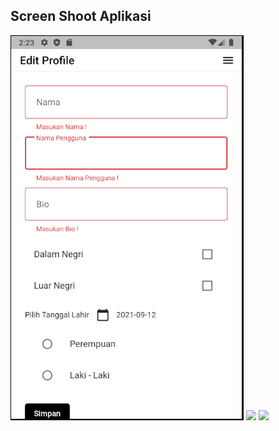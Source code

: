 ## Screen Shoot Aplikasi

![](https://github.com/rafliandi13/MBKMSIFLUTTER/blob/master/Tugas3/ssflutterform1.PNG)
![](https://github.com/rafliandi13/MBKMSIFLUTTER/edit/master/Tugas3/ssflutterform2.PNG)
![](https://github.com/rafliandi13/MBKMSIFLUTTER/edit/master/Tugas3/ssflutterform3.PNG)
